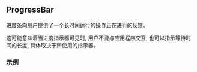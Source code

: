 ## ProgressBar

进度条向用户提供了一个长时间运行的操作正在进行的反馈。

这可能意味着当进度指示器可见时, 用户不能与应用程序交互, 也可以指示等待时间的长度, 具体取决于所使用的指示器。

### 示例
